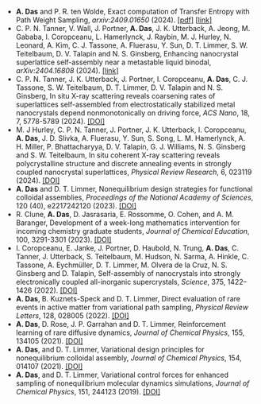 - <strong>A. Das</strong> and P. R. ten Wolde, Exact computation of Transfer Entropy with Path Weight Sampling, _arxiv:2409.01650_ (2024). [[pdf]](https://avishek-das1.github.io/pdfs/tepws.pdf) [[link]](https://arxiv.org/abs/2409.01650)
- C. P. N. Tanner, V. Wall, J. Portner, <strong>A. Das</strong>, J. K. Utterback, A. Jeong, M. Gababa, I. Coropceanu, L. Hamerlynck, J. Raybin, M. J. Hurley, N. Leonard, A. Kim, C. J. Tassone, A. Fluerasu, Y. Sun, D. T. Limmer, S. W. Teitelbaum, D. V. Talapin and N. S. Ginsberg, Enhancing nanocrystal superlattice self-assembly near a metastable liquid binodal, _arXiv:2404.16808_ (2024). [[link]](https://arxiv.org/abs/2404.16808)
- C. P. N. Tanner, J. K. Utterback, J. Portner, I. Coropceanu, <strong>A. Das</strong>, C. J. Tassone, S. W. Teitelbaum, D. T. Limmer, D. V. Talapin and N. S. Ginsberg, In situ X-ray scattering reveals coarsening rates of superlattices self-assembled from electrostatically stabilized metal nanocrystals depend nonmonotonically on driving force, _ACS Nano_, 18, 7, 5778-5789 (2024). [[DOI]](https://doi.org/10.1021/acsnano.3c12186)
- M. J Hurley, C. P. N. Tanner, J. Portner, J. K. Utterback, I. Coropceanu, <strong>A. Das</strong>, J. D. Slivka, A. Fluerasu, Y. Sun, S. Song, L. M. Hamerlynck, A. H. Miller, P. Bhattacharyya, D. V. Talapin, G. J. Williams, N. S. Ginsberg and S. W. Teitelbaum, In situ coherent X-ray scattering reveals polycrystalline structure and discrete annealing events in strongly coupled nanocrystal superlattices, _Physical Review Research_, 6, 023119 (2024). [[DOI]](https://doi.org/10.1103/PhysRevResearch.6.023119)
- <strong>A. Das</strong> and D. T. Limmer, Nonequilibrium design strategies for functional colloidal assemblies, _Proceedings of the National Academy of Sciences_, 120 (40), e2217242120 (2023). [[DOI]](https://doi.org/10.1073/pnas.2217242120)
- R. Clune, <strong>A. Das</strong>, D. Jasrasaria, E. Rossomme, O. Cohen, and A. M. Baranger, Development of a week-long mathematics intervention for incoming chemistry graduate students, _Journal of Chemical Education_, 100, 3291-3301 (2023). [[DOI]](https://doi.org/10.1021/acs.jchemed.2c00915)
- I. Coropceanu, E. Janke, J. Portner, D. Haubold, N. Trung, <strong>A. Das</strong>, C. Tanner, J. Utterback, S. Teitelbaum, M. Hudson, N. Sarma, A. Hinkle, C. Tassone, A. Eychmüller, D. T. Limmer, M. Olvera de la Cruz, N. S. Ginsberg and D. Talapin, Self-assembly of nanocrystals into strongly electronically coupled all-inorganic supercrystals, _Science_, 375, 1422–1426 (2022). [[DOI]](https://doi.org/10.1126/science.abm6753)
- <strong>A. Das</strong>, B. Kuznets-Speck and D. T. Limmer, Direct evaluation of rare events in active matter from variational path sampling, _Physical Review Letters_, 128, 028005 (2022). [[DOI]](https://doi.org/10.1103/PhysRevLett.128.028005)
- <strong>A. Das</strong>, D. Rose, J. P. Garrahan and D. T. Limmer, Reinforcement learning of rare diffusive dynamics, _Journal of Chemical Physics_, 155, 134105 (2021). [[DOI]](https://doi.org/10.1063/5.0057323)
- <strong>A. Das</strong>, and D. T. Limmer, Variational design principles for nonequilibrium colloidal assembly, _Journal of Chemical Physics_, 154, 014107 (2021). [[DOI]](https://doi.org/10.1063/5.0038652)
- <strong>A. Das</strong>, and D. T. Limmer, Variational control forces for enhanced sampling of nonequilibrium molecular dynamics simulations, _Journal of Chemical Physics_, 151, 244123 (2019). [[DOI]](https://doi.org/10.1063/1.5128956)
